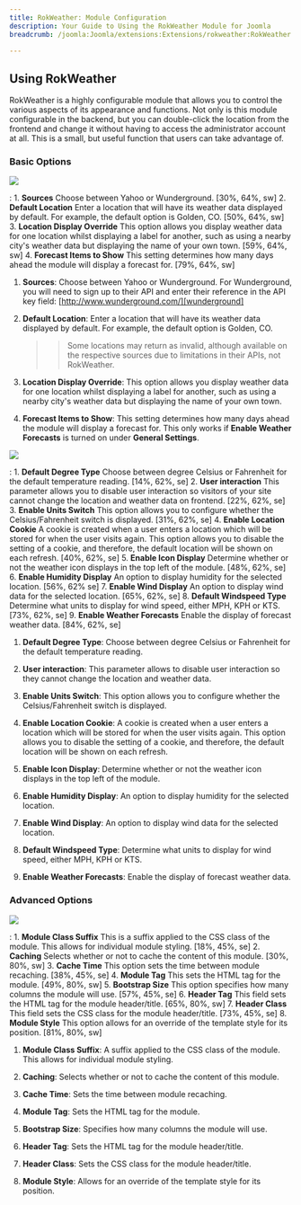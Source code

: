 ```yaml
---
title: RokWeather: Module Configuration
description: Your Guide to Using the RokWeather Module for Joomla
breadcrumb: /joomla:Joomla/extensions:Extensions/rokweather:RokWeather

---
```


Using RokWeather
-----

RokWeather is a highly configurable module that allows you to control the various aspects of its appearance and functions. Not only is this module configurable in the backend, but you can double-click the location from the frontend and change it without having to access the administrator account at all. This is a small, but useful function that users can take advantage of.

### Basic Options

![][options3]

:   1. **Sources** Choose between Yahoo or Wunderground. [30%, 64%, sw]
    2. **Default Location** Enter a location that will have its weather data displayed by default. For example, the default option is Golden, CO. [50%, 64%, sw]
    3. **Location Display Override** This option allows you display weather data for one location whilst displaying a label for another, such as using a nearby city's weather data but displaying the name of your own town. [59%, 64%, sw]
    4. **Forecast Items to Show** This setting determines how many days ahead the module will display a forecast for. [79%, 64%, sw]

1. **Sources**: Choose between Yahoo or Wunderground. For Wunderground, you will need to sign up to their API and enter their reference in the API key field: [http://www.wunderground.com/][wunderground]

2. **Default Location**: Enter a location that will have its weather data displayed by default. For example, the default option is Golden, CO.

    >> Some locations may return as invalid, although available on the respective sources due to limitations in their APIs, not RokWeather.

3. **Location Display Override**: This option allows you display weather data for one location whilst displaying a label for another, such as using a nearby city's weather data but displaying the name of your own town.

4. **Forecast Items to Show**: This setting determines how many days ahead the module will display a forecast for. This only works if **Enable Weather Forecasts** is turned on under **General Settings**.

![][options2]

:   1. **Default Degree Type** Choose between degree Celsius or Fahrenheit for the default temperature reading. [14%, 62%, se]
    2. **User interaction** This parameter allows you to disable user interaction so visitors of your site cannot change the location and weather data on frontend. [22%, 62%, se]
    3. **Enable Units Switch** This option allows you to configure whether the Celsius/Fahrenheit switch is displayed. [31%, 62%, se]
    4. **Enable Location Cookie** A cookie is created when a user enters a location which will be stored for when the user visits again. This option allows you to disable the setting of a cookie, and therefore, the default location will be shown on each refresh. [40%, 62%, se]
    5. **Enable Icon Display** Determine whether or not the weather icon displays in the top left of the module. [48%, 62%, se]
    6. **Enable Humidity Display** An option to display humidity for the selected location. [56%, 62% se]
    7. **Enable Wind Display** An option to display wind data for the selected location. [65%, 62%, se]
    8. **Default Windspeed Type** Determine what units to display for wind speed, either MPH, KPH or KTS. [73%, 62%, se]
    9. **Enable Weather Forecasts** Enable the display of forecast weather data. [84%, 62%, se]

1. **Default Degree Type**: Choose between degree Celsius or Fahrenheit for the default temperature reading.

2. **User interaction**: This parameter allows to disable user interaction so they cannot change the location and weather data.

3. **Enable Units Switch**: This option allows you to configure whether the Celsius/Fahrenheit switch is displayed.

4. **Enable Location Cookie**: A cookie is created when a user enters a location which will be stored for when the user visits again. This option allows you to disable the setting of a cookie, and therefore, the default location will be shown on each refresh.

5. **Enable Icon Display**: Determine whether or not the weather icon displays in the top left of the module.

6. **Enable Humidity Display**: An option to display humidity for the selected location.

7. **Enable Wind Display**: An option to display wind data for the selected location.

8. **Default Windspeed Type**: Determine what units to display for wind speed, either MPH, KPH or KTS.

9. **Enable Weather Forecasts**: Enable the display of forecast weather data.

### Advanced Options

![][options1]

:   1. **Module Class Suffix** This is a suffix applied to the CSS class of the module. This allows for individual module styling. [18%, 45%, se]
    2. **Caching** Selects whether or not to cache the content of this module. [30%, 80%, sw]
    3. **Cache Time** This option sets the time between module recaching. [38%, 45%, se]
    4. **Module Tag** This sets the HTML tag for the module. [49%, 80%, sw]
    5. **Bootstrap Size** This option specifies how many columns the module will use. [57%, 45%, se]
    6. **Header Tag** This field sets the HTML tag for the module header/title. [65%, 80%, sw]
    7. **Header Class** This field sets the CSS class for the module header/title. [73%, 45%, se]
    8. **Module Style** This option allows for an override of the template style for its position. [81%, 80%, sw]

1. **Module Class Suffix**: A suffix applied to the CSS class of the module. This allows for individual module styling.

2. **Caching**: Selects whether or not to cache the content of this module.

3. **Cache Time**: Sets the time between module recaching.

4. **Module Tag**: Sets the HTML tag for the module.

5. **Bootstrap Size**: Specifies how many columns the module will use.

6. **Header Tag**: Sets the HTML tag for the module header/title.

7. **Header Class**: Sets the CSS class for the module header/title.

8. **Module Style**: Allows for an override of the template style for its position.


[wunderground]: http://www.wunderground.com/
[options1]: assets/rokweather_options_1.jpeg
[options2]: assets/rokweather_options_2.jpeg
[options3]: assets/rokweather_options_3.jpeg
